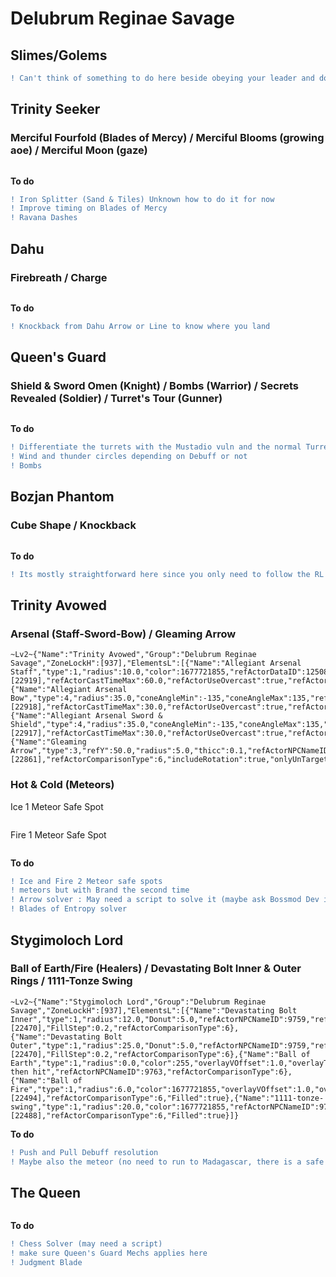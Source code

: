 # Delubrum Reginae Savage
## Slimes/Golems
```diff
! Can't think of something to do here beside obeying your leader and do your assigned tasks
```
## Trinity Seeker
### Merciful Fourfold (Blades of Mercy) / Merciful Blooms (growing aoe) / Merciful Moon (gaze)
```

```
**To do**
```diff
! Iron Splitter (Sand & Tiles) Unknown how to do it for now
! Improve timing on Blades of Mercy
! Ravana Dashes
```

## Dahu
### Firebreath / Charge
```

```
**To do**
```diff
! Knockback from Dahu Arrow or Line to know where you land
```

## Queen's Guard
### Shield & Sword Omen (Knight) / Bombs (Warrior) / Secrets Revealed (Soldier) / Turret's Tour (Gunner)
```

```
**To do**
```diff
! Differentiate the turrets with the Mustadio vuln and the normal Turret Tour
! Wind and thunder circles depending on Debuff or not
! Bombs
```
## Bozjan Phantom
### Cube Shape / Knockback
```

```
**To do**
```diff
! Its mostly straightforward here since you only need to follow the RL and I don't think there is a knockback since the add phase is kill reds and fully heal whites
```
## Trinity Avowed
### Arsenal (Staff-Sword-Bow) / Gleaming Arrow
```
~Lv2~{"Name":"Trinity Avowed","Group":"Delubrum Reginae Savage","ZoneLockH":[937],"ElementsL":[{"Name":"Allegiant Arsenal Staff","type":1,"radius":10.0,"color":1677721855,"refActorDataID":12508,"refActorRequireCast":true,"refActorCastId":[22919],"refActorCastTimeMax":60.0,"refActorUseOvercast":true,"refActorComparisonType":3,"onlyTargetable":true,"onlyVisible":true,"Filled":true},{"Name":"Allegiant Arsenal Bow","type":4,"radius":35.0,"coneAngleMin":-135,"coneAngleMax":135,"refActorDataID":12508,"refActorRequireCast":true,"refActorCastId":[22918],"refActorCastTimeMax":30.0,"refActorUseOvercast":true,"refActorComparisonType":3,"includeRotation":true,"onlyTargetable":true,"onlyVisible":true,"Filled":true},{"Name":"Allegiant Arsenal Sword & Shield","type":4,"radius":35.0,"coneAngleMin":-135,"coneAngleMax":135,"refActorDataID":12508,"refActorRequireCast":true,"refActorCastId":[22917],"refActorCastTimeMax":30.0,"refActorUseOvercast":true,"refActorComparisonType":3,"includeRotation":true,"onlyTargetable":true,"onlyVisible":true,"AdditionalRotation":3.1415927,"Filled":true},{"Name":"Gleaming Arrow","type":3,"refY":50.0,"radius":5.0,"thicc":0.1,"refActorNPCNameID":9854,"refActorRequireCast":true,"refActorCastId":[22861],"refActorComparisonType":6,"includeRotation":true,"onlyUnTargetable":true,"onlyVisible":true}]}
```
###  Hot & Cold (Meteors)
Ice 1 Meteor Safe Spot
```

```
Fire 1 Meteor Safe Spot
```

```
**To do**
```diff
! Ice and Fire 2 Meteor safe spots
! meteors but with Brand the second time
! Arrow solver : May need a script to solve it (maybe ask Bossmod Dev if he could tell us)
! Blades of Entropy solver 
```

## Stygimoloch Lord
### Ball of Earth/Fire (Healers) / Devastating Bolt Inner & Outer Rings / 1111-Tonze Swing
```
~Lv2~{"Name":"Stygimoloch Lord","Group":"Delubrum Reginae Savage","ZoneLockH":[937],"ElementsL":[{"Name":"Devastating Bolt Inner","type":1,"radius":12.0,"Donut":5.0,"refActorNPCNameID":9759,"refActorRequireCast":true,"refActorCastId":[22470],"FillStep":0.2,"refActorComparisonType":6},{"Name":"Devastating Bolt Outer","type":1,"radius":25.0,"Donut":5.0,"refActorNPCNameID":9759,"refActorRequireCast":true,"refActorCastId":[22470],"FillStep":0.2,"refActorComparisonType":6},{"Name":"Ball of Earth","type":1,"radius":0.0,"color":255,"overlayVOffset":1.0,"overlayText":"Dispel then hit","refActorNPCNameID":9763,"refActorComparisonType":6},{"Name":"Ball of Fire","type":1,"radius":6.0,"color":1677721855,"overlayVOffset":1.0,"overlayText":"Reflect","refActorNPCNameID":9761,"refActorRequireCast":true,"refActorCastId":[22494],"refActorComparisonType":6,"Filled":true},{"Name":"1111-tonze-swing","type":1,"radius":20.0,"color":1677721855,"refActorNPCNameID":9759,"refActorRequireCast":true,"refActorCastId":[22488],"refActorComparisonType":6,"Filled":true}]}
```
**To do**
```diff
! Push and Pull Debuff resolution
! Maybe also the meteor (no need to run to Madagascar, there is a safe point where you get 5-7k damage)
```

## The Queen
```

```
**To do**
```diff
! Chess Solver (may need a script)
! make sure Queen's Guard Mechs applies here
! Judgment Blade
```
